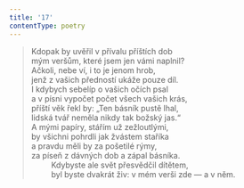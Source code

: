 ```yaml
---
title: '17'
contentType: poetry
---
```


<section>

> Kdopak by uvěřil v přívalu příštích dob  
> mým veršům, které jsem jen vámi naplnil?  
> Ačkoli, nebe ví, i to je jenom hrob,  
> jenž z vašich předností ukáže pouze díl.  
> I kdybych sebelíp o vašich očích psal  
> a v písni vypočet počet všech vašich krás,  
> příští věk řekl by: „Ten básník pustě lhal,  
> lidská tvář neměla nikdy tak božský jas.“  
> A mými papíry, stářím už zežloutlými,  
> by všichni pohrdli jak žvástem staříka  
> a pravdu měli by za pošetilé rýmy,  
> za píseň z dávných dob a zápal básníka.  
>          Kdybyste ale svět přesvědčil dítětem,  
>          byl byste dvakrát živ: v mém verši zde — a v něm.

</section>
